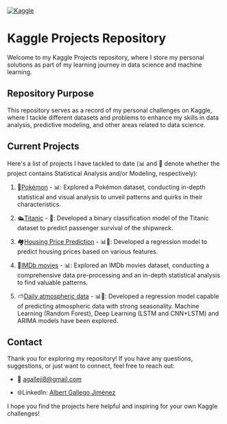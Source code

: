 [![Kaggle][kaggle-shield]][kaggle-url]


# Kaggle Projects Repository

Welcome to my Kaggle Projects repository, where I store my personal solutions as part of my learning journey in data science and machine learning.

## Repository Purpose

This repository serves as a record of my personal challenges on Kaggle, where I tackle different datasets and problems to enhance my skills in data analysis, predictive modeling, and other areas related to data science.

## Current Projects

Here's a list of projects I have tackled to date (📊 and 🤖 denote whether the project contains Statistical Analysis and/or Modeling, respectively):

1. 🐲[Pokémon](1_Pokemon) - 📊: Explored a Pokémon dataset, conducting in-depth statistical and visual analysis to unveil patterns and quirks in their characteristics.

2. 🛳️[Titanic](2_Titanic) - 🤖: Developed a binary classification model of the Titanic dataset to predict passenger survival of the shipwreck.

3. 🏘️[Housing Price Prediction](3_Housing%20prices) - 📊🤖: Developed a regression model to predict housing prices based on various features.

4. 🎥[IMDb movies](4_IMDb%20movies) - 📊: Explored an IMDb movies dataset, conducting a comprehensive data pre-processing and an in-depth statistical analysis to find valuable patterns.
   
5. ⛅[Daily atmospheric data](5_Daily%20atmospheric%20data) - 📊🤖: Developed a regression model capable of predicting atmospheric data with strong seasonality. Machine Learning (Random Forest), Deep Learning (LSTM and CNN+LSTM) and ARIMA models have been explored.

## Contact

Thank you for exploring my repository! If you have any questions, suggestions, or just want to connect, feel free to reach out:

- 📧 agalleji8@gmail.com
  
- 🌐LinkedIn: [Albert Gallego Jiménez](https://www.linkedin.com/in/albert-gallego-jimenez/)

I hope you find the projects here helpful and inspiring for your own Kaggle challenges!

<!-- MARKDOWN LINKS & IMAGES -->
[kaggle-shield]: https://img.shields.io/badge/Kaggle-20BEFF?style=for-the-badge&logo=Kaggle&logoColor=white
[kaggle-url]: https://www.kaggle.com/
[gmail-badge]:https://img.shields.io/badge/Gmail-D14836?style=for-the-badge&logo=gmail&logoColor=white
[linkedin-badge]: https://img.shields.io/badge/LinkedIn-0077B5?style=for-the-badge&logo=linkedin&logoColor=white

